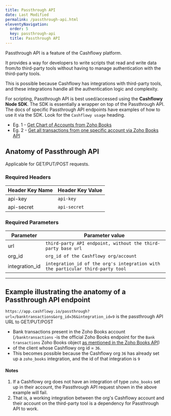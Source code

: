 ```yaml
---
title: Passthrough API
date: Last Modified 
permalink: /passthrough-api.html
eleventyNavigation:
  order: 5
  key: passthrough-api
  title: Passthrough API
---
```

Passthrough API is a feature of the Cashflowy platform.

It provides a way for developers to write scripts that read and write data from/to third-party tools without having to manage authentication with the third-party tools.

This is possible because Cashflowy has integrations with third-party tools, and these integrations handle all the authentication logic and complexity.

For scripting, Passthrough API is best used/accessed using the **Cashflowy Node SDK**. The SDK is essentially a wrapper on top of the Passthrough API.
The docs of specific Passthrough API endpoints have examples of how to use it via the SDK. Look for the `Cashflowy usage` heading.
* Eg. 1 - [Get Chart of Accounts from Zoho Books](https://docs.cashflowy.io/passthrough-api/zoho-books/get-chart-of-accounts.html)
* Eg. 2 - [Get all transactions from one specific account via Zoho Books API](https://docs.cashflowy.io/passthrough-api/zoho-books/get-all-transactions-from-one-account.html)

## Anatomy of Passthrough API

Applicable for GET/PUT/POST requests.

### Required Headers
| **Header Key Name** | **Header Key Value** |
|---------------------|-----------------------|
| api-key             | `api-key`           |
| api-secret          | `api-secret`        |

### Required Parameters
| **Parameter**  | **Parameter value**                                                              |
|----------------|----------------------------------------------------------------------------------|
| url            | `third-party API endpoint, without the third-party base url`                  |
| org_id         | `org_id of the Cashflowy org/account`                                          |
| integration_id | `integration_id of the org's integration with the particular third-party tool` |
---
## Example illustrating the anatomy of a Passthrough API endpoint
`https://app.cashflowy.io/passthrough?url=/banktransactions&org_id=36&integration_id=9` is the passthrough API URL to GET/PUT/POST
* Bank transactions present in the Zoho Books account (`/banktransactions` -is the official Zoho Books endpoint for the `Bank transactions` Zoho Books object [as mentioned in the Zoho Books API](https://www.zoho.com/books/api/v3/bank-transactions/#overview)) 
* of the client whose Cashflowy org id = `36`.
* This becomes possible because the Cashflowy org `36` has already set up a `zoho_books` integration, and the id of that integration is `9`

#### Notes
1. If a Cashflowy org does not have an integration of type `zoho_books` set up in their account, the Passthrough API request shown in the above example will fail. 
2. That is, a working integration between the org's Cashflowy account and their account on the third-party tool is a dependency for Passthrough API to work.